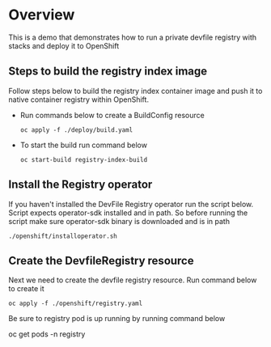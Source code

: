 # Overview
This is a demo that demonstrates how to run a private devfile registry with stacks and deploy it to OpenShift

## Steps to build the registry index image
Follow steps below to build the registry index container image and push it to native container registry within OpenShift. 

* Run commands below to create a BuildConfig resource

    ```
    oc apply -f ./deploy/build.yaml
    ```
* To start the build run command below

    ```
    oc start-build registry-index-build
    ```
## Install the Registry operator
If you haven't installed the DevFile Registry operator run the script below. Script expects operator-sdk installed and in path. So before running the script make sure operator-sdk binary is downloaded and is in path

```
./openshift/installoperator.sh
```

## Create the DevfileRegistry resource
Next we need to create the devfile registry resource. Run command below to create it

```
oc apply -f ./openshift/registry.yaml
```

Be sure to registry pod is up running by running command below

oc get pods -n registry
